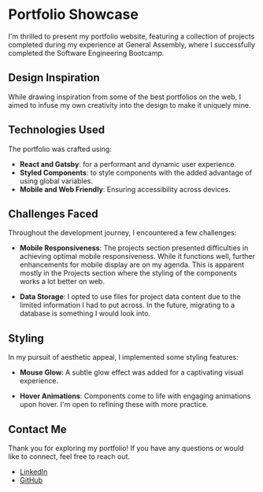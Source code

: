 # Portfolio Showcase

I'm thrilled to present my portfolio website, featuring a collection of projects completed during my experience at General Assembly, where I successfully completed the Software Engineering Bootcamp.

## Design Inspiration

While drawing inspiration from some of the best portfolios on the web, I aimed to infuse my own creativity into the design to make it uniquely mine.

## Technologies Used

The portfolio was crafted using:

- **React and Gatsby**: for a performant and dynamic user experience.
- **Styled Components**: to style components with the added advantage of using global variables.
- **Mobile and Web Friendly**: Ensuring accessibility across devices.

## Challenges Faced

Throughout the development journey, I encountered a few challenges:

- **Mobile Responsiveness**: The projects section presented difficulties in achieving optimal mobile responsiveness. While it functions well, further enhancements for mobile display are on my agenda. This is apparent mostly in the Projects section where the styling of the components works a lot better on web. 
  
- **Data Storage**: I opted to use files for project data content due to the limited information I had to put across. In the future, migrating to a database is something I would look into. 

## Styling

In my pursuit of aesthetic appeal, I implemented some styling features:

- **Mouse Glow**: A subtle glow effect was added for a captivating visual experience.
  
- **Hover Animations**: Components come to life with engaging animations upon hover. I'm open to refining these with more practice.

## Contact Me

Thank you for exploring my portfolio! If you have any questions or would like to connect, feel free to reach out.

- [LinkedIn](https://www.linkedin.com/in/robwilhelmsson/)
- [GitHub](https://github.com/robwilhelmsson)
